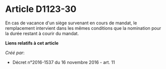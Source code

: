 # Article D1123-30

En cas de vacance d'un siège survenant en cours de mandat, le remplacement intervient dans les mêmes conditions que la
nomination pour la durée restant à courir du mandat.

**Liens relatifs à cet article**

_Créé par_:

  - Décret n°2016-1537 du 16 novembre 2016 - art. 11

